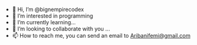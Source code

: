 - 👋 Hi, I’m @bignempirecodex
- 👀 I’m interested in programming 
- 🌱 I’m currently learning...
- 💞️ I’m looking to collaborate with you ...
- 📫 How to reach me, you can send an email to Aribanifemi@gmail.com 

<!---
bignempirecodex/bignempirecodex is a ✨ special ✨ repository because its `README.md` (this file) appears on your GitHub profile.
You can click the Preview link to take a look at your changes.
--->
